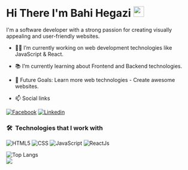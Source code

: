 <h1>
  Hi There I'm Bahi Hegazi 
  <img src="https://media.giphy.com/media/hvRJCLFzcasrR4ia7z/giphy.gif" width="28">
</h1>
<p>
I'm a software developer with a strong passion for creating visually appealing and user-friendly websites. 
</p>

- 👨‍💻 I’m currently working on web development technologies like JavaScript & React.
- 📚 I’m currently learning about Frontend and Backend technologies.
- 🎯 Future Goals: Learn more web technologies - Create awesome websites.
  
- 📫 Social links
<p>
<a href="https://www.facebook.com/bahi.official/"><img
    src="https://img.shields.io/badge/-Facebook-3b5998?style=flat&logo=facebook&logoColor=white" alt="Facebook"></a>
<a href="https://www.linkedin.com/in/bahi-sec/"><img
    src="https://img.shields.io/badge/-Linkedin-0072b1?style=flat&logo=linkedin&logoColor=white" alt="Linkedin"></a>
</p>

### 🛠 &nbsp;Technologies that I work with
![HTML5](https://img.shields.io/badge/-HTML5-000000?style=flat&logo=html5)
![CSS](https://img.shields.io/badge/-CSS-000000?style=flat&logo=css3)
![JavaScript](https://img.shields.io/badge/-JavaScript-000000?style=flat&logo=javascript)
![ReactJs](https://img.shields.io/badge/-ReactJs-000000?style=flat&logo=react)

<!-- ![Top Langs](https://github-readme-stats.vercel.app/api/top-langs/?username=mohamedelkashef15&hide_progress=true) -->
![Top Langs](https://github-readme-stats.vercel.app/api/top-langs/?username=bahihegazi&layout=compact)
<br>
<a href="https://komarev.com/ghpvc/?username=bahihegazi&style=for-the-badge">
    <img src="https://komarev.com/ghpvc/?username=bahihegazi&style=for-the-badge">
</a>
